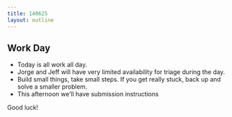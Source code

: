 ```yaml
---
title: 140625
layout: outline
---
```


## Work Day

* Today is all work all day.
* Jorge and Jeff will have very limited availability for triage during the day.
* Build small things, take small steps. If you get really stuck, back up and solve
a smaller problem.
* This afternoon we'll have submission instructions

Good luck!
